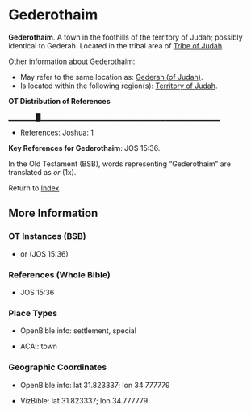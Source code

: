 # Gederothaim
**Gederothaim**. 
A town in the foothills of the territory of Judah; possibly identical to Gederah. 
Located in the tribal area of [Tribe of Judah](../../../groups/md/acai/Judah.md). 




Other information about Gederothaim:


* May refer to the same location as: 
[Gederah (of Judah)](Gederah.md). 
* Is located within the following region(s): 
[Territory of Judah](TerritoryOfJudah.md). 


**OT Distribution of References**

▁▁▁▁▁█▁▁▁▁▁▁▁▁▁▁▁▁▁▁▁▁▁▁▁▁▁▁▁▁▁▁▁▁▁▁▁▁▁
* References: Joshua: 1



**Key References for Gederothaim**: 
JOS 15:36. 


In the Old Testament (BSB), words representing “Gederothaim” are translated as 
*or* (1x). 




Return to [Index](00-Index.md)

## More Information

### OT Instances (BSB)

* or (JOS 15:36)



### References (Whole Bible)

* JOS 15:36


### Place Types

* OpenBible.info: settlement, special

* ACAI: town



### Geographic Coordinates

* OpenBible.info: lat 31.823337; lon 34.777779

* VizBible: lat 31.823337; lon 34.777779




